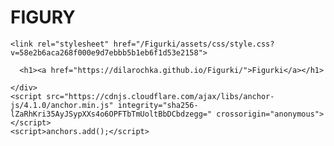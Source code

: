 # FIGURY
<!DOCTYPE html>
<html lang="en-US">
  <head>
    <meta charset="UTF-8">
    <meta http-equiv="X-UA-Compatible" content="IE=edge">
    <meta name="viewport" content="width=device-width, initial-scale=1">

<!-- Begin Jekyll SEO tag v2.6.1 -->
<title>figure</title>
<meta name="generator" content="Jekyll v3.9.0" />
<meta property="og:title" content="figure" />
<meta property="og:locale" content="en_US" />
<link rel="canonical" href="https://dilarochka.github.io/Figurki/" />
<meta property="og:url" content="https://dilarochka.github.io/Figurki/" />
<meta property="og:site_name" content="Figury" />
<script type="application/ld+json">
{"url":"https://dilarochka.github.io/Figurki/","@type":"WebSite","headline":"Figurki","name":"Figurki","@context":"https://schema.org"}</script>
<!-- End Jekyll SEO tag -->

    <link rel="stylesheet" href="/Figurki/assets/css/style.css?v=58e2b6aca268f000e9d7ebbb5b1eb6f1d53e2158">
  </head>
  <body>
    <div class="container-lg px-3 my-5 markdown-body">
      
      <h1><a href="https://dilarochka.github.io/Figurki/">Figurki</a></h1>
      

    
<html lang="en">
<head>
<title> Фигуры dариант 2 </title>
<meta charset="utf-8" />
<meta name="viewport" content="width=device-width, user-scalable=no, minimum-scale=1.0, maximum-scale=1.0" />
<link type="text/css" rel="stylesheet" href="https://threejs.org/examples/main.css" />
</head>
<body>


<script type="module">

import * as THREE from 'https://threejs.org/build/three.module.js';

import { OrbitControls } from 'https://threejs.org/examples/jsm/controls/OrbitControls.js';

var camera, scene, renderer;
var controls;
var ambientLight, light;
init();
animate();

function init() {

var container = document.createElement( 'div' );
document.body.appendChild( container );
// CAMERA
camera = new THREE.PerspectiveCamera( 45, window.innerWidth / window.innerHeight, 1, 8000 );
camera.position.set( 300, 700, 900 );
// LIGHTS
ambientLight = new THREE.AmbientLight( 0x333333 ); // 0.2
light = new THREE.DirectionalLight( 0xFFFFFF, 1.0 );
light.position.set( 1, 1, 1 );
// direction is set in GUI
// RENDERER
renderer = new THREE.WebGLRenderer( { antialias: true } );
renderer.setPixelRatio( window.devicePixelRatio );
renderer.setSize( window.innerWidth, window.innerHeight );
container.appendChild( renderer.domElement );
// EVENTS
window.addEventListener( 'resize', onWindowResize, false );
// CONTROLS
controls = new OrbitControls( camera, renderer.domElement );
controls.addEventListener( 'change', render );
//controls.rotateSpeed = 1;
controls.enableZoom = true;
controls.zoomSpeed = 0.5;
controls.minDistance = 500;
controls.maxDistance = 2500;
controls.enableDamping = true;
// scene itself
scene = new THREE.Scene();
scene.background = new THREE.Color( 0xD3D3D3 );
scene.add( ambientLight );
scene.add( light );
// scene objects

//1КУБОИД последний
var geometry = new THREE.BoxGeometry( 100, 150, 250 );
var material = new THREE.MeshPhongMaterial( { color: 0x4B0082} );
var Cuboid = new THREE.Mesh( geometry, material );
Cuboid.position.set( 450, 0, 0 );
Cuboid.rotation.z = Math.PI / 2;
Cuboid.rotation.z= Math.PI / 2;
scene.add( Cuboid );


//КОНУС2 третий
var radiusTop = 80; var radiusBottom = 180;
var heigth = 140; var segments = 200;
var geometry = new THREE.ConeGeometry(
radiusTop, radiusBottom, heigth, segments );
var material = new THREE.MeshPhongMaterial( { color: 0x00BFFF} );
var Cone = new THREE.Mesh( geometry, material );
Cone.position.set( 100, 0, 0 );
Cone.rotation.x = Math.PI/2;

//ПРИЗМА3 не нужный



//1КУБОИД восьмой
var geometry = new THREE.BoxGeometry( 150, 150, 150 );
var material = new THREE.MeshPhongMaterial( { color: 0xFFD700} );
var Cuboid = new THREE.Mesh( geometry, material );
Cuboid.position.set( -200, 0, 0 );
Cuboid.rotation.z =  Math.PI/-2;
Cuboid.rotation.z= Math.PI / 2;
scene.add( Cuboid  );

//ПИРАМИДА4 четвертый
var radiusTop = 0;
var radiusBottom = 100;
var heigth = 100; var segments = 3;
scene.add( Cone );
var geometry = new THREE.CylinderGeometry(
radiusTop, radiusBottom, heigth, segments );
var material = new THREE.MeshPhongMaterial( { color: 0xFF4500} );
var piramida = new THREE.Mesh( geometry, material );
piramida.position.set( -500, 0, 0 );
piramida.rotation.x = Math.PI/2;
scene.add( piramida );

// 5пирамида пятый
var radiusTop = 0;
var radiusBottom = 64;
var heigth = 150; var segments = 4;
var geometry = new THREE.CylinderGeometry(
radiusTop, radiusBottom, heigth, segments );
var material = new THREE.MeshPhongMaterial( { color: 0x0000FF} );
var piramida = new THREE.Mesh( geometry, material );
piramida.position.set( 450, -10, -300 );
piramida.rotation.x = Math.PI/2;
scene.add( piramida );


//6 Цилиндр первый
var radiusTop = 64; var radiusBottom = 64;
var heigth = 180; var segments = 16;
var geometry = new THREE.CylinderGeometry(
radiusTop, radiusBottom, heigth, segments );
var material = new THREE.MeshPhongMaterial( { color: 0xFF0000 } );
var cylinder = new THREE.Mesh( geometry, material );
cylinder.position.set( 130, 0, -300 );
cylinder.rotation.x = Math.PI/-2;
scene.add( cylinder );

//ПРИЗМА7 шестой
var radiusTop = 64;
var radiusBottom = 64;
var heigth = 150; var segments = 3;
var geometry = new THREE.CylinderGeometry(
radiusTop, radiusBottom, heigth, segments );
var material = new THREE.MeshPhongMaterial( { color: 0xFFFF00 } );
var prism = new THREE.Mesh( geometry, material );
prism.position.set( -200, 0, -300 );
prism.rotation.x = Math.PI/-2;
scene.add( prism );

// шестиугольная ПИРАМИДА8 седьмая
var radiusTop = 0;
var radiusBottom = 80;
var heigth = 180; var segments = 6;

var geometry = new THREE.CylinderGeometry(
radiusTop, radiusBottom, heigth, segments );

var material = new THREE.MeshPhongMaterial( { color: 0xBA55D3} );
var piramida = new THREE.Mesh( geometry, material );
piramida.position.set( -500, 0, -300 );
piramida.rotation.x = Math.PI/2;
scene.add( piramida );


//КУБ С ТЕКСТУРОЙ
var textureLoader = new THREE.TextureLoader();
var texture = textureLoader.load( 'бобр.jpg' );
var material = new THREE.MeshBasicMaterial( { map: texture } );
	
					
var geometry = new THREE.BoxGeometry( 175, 175, 175 );
var Cube1 = new THREE.Mesh( geometry, material );
Cube1.position.set( 0, 0, 300 );
Cube1.rotation.x = Math.PI ;
scene.add( Cube1 );				
					
var texture = textureLoader.load( 'бобр.jpg' );
texture.wrapS = texture.wrapT = THREE.RepeatWrapping;
texture.repeat.set( 1, 1 );
var material = new THREE.MeshBasicMaterial( { 
map: texture, side: THREE.DoubleSide } );
var geometry = new THREE.PlaneGeometry( 220, 220, 10, 10 );	
var Plane = new THREE.Mesh( geometry, material );
Plane.position.set( 0, 0, 215 );
Plane.rotation.x = Math.PI ;
scene.add( Plane );


}

// EVENT HANDLERS


function onWindowResize() {

camera.aspect = window.innerWidth / window.innerHeight;
camera.updateProjectionMatrix();

renderer.setSize( window.innerWidth, window.innerHeight );

}

//

function animate() {

requestAnimationFrame( animate );
controls.update(); //
render();

}

function render() {

renderer.render( scene, camera );

}


</script>

</body>
</html>



      
    </div>
    <script src="https://cdnjs.cloudflare.com/ajax/libs/anchor-js/4.1.0/anchor.min.js" integrity="sha256-lZaRhKri35AyJSypXXs4o6OPFTbTmUoltBbDCbdzegg=" crossorigin="anonymous"></script>
    <script>anchors.add();</script>
    
  </body>
</html>
